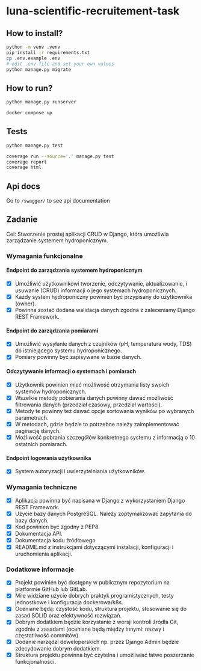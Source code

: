 # luna-scientific-recruitement-task

## How to install?

```bash
python -m venv .venv
pip install -r requirements.txt
cp .env.example .env
# edit .env file and set your own values
python manage.py migrate
```

## How to run?

```bash
python manage.py runserver
```

```bash
docker compose up
```

## Tests

```bash
python manage.py test

coverage run --source='.' manage.py test
coverage report
coverage html
```

## Api docs

Go to `/swagger/` to see api documentation

## Zadanie

Cel: Stworzenie prostej aplikacji CRUD w Django, która umożliwia zarządzanie
systemem hydroponicznym.

### Wymagania funkcjonalne

#### Endpoint do zarządzania systemem hydroponicznym

- [x] Umożliwić użytkownikowi tworzenie, odczytywanie, aktualizowanie, i
usuwanie (CRUD) informacji o jego systemach hydroponicznych.
- [x] Każdy system hydroponiczny powinien być przypisany do użytkownika
(owner).
- [x] Powinna zostać dodana walidacja danych zgodna z zaleceniamy
Django REST Framework.

#### Endpoint do zarządzania pomiarami

- [x] Umożliwić wysyłanie danych z czujników (pH, temperatura wody, TDS)
do istniejącego systemu hydroponicznego.
- [x] Pomiary powinny być zapisywane w bazie danych.

#### Odczytywanie informacji o systemach i pomiarach

- [x] Użytkownik powinien mieć możliwość otrzymania listy swoich
systemów hydroponicznych.
- [x] Wszelkie metody pobierania danych powinny dawać możliwość
filtrowania danych (przedział czasowy, przedział wartości).
- [x] Metody te powinny też dawać opcje sortowania wyników po wybranych
parametrach.
- [x] W metodach, gdzie będzie to potrzebne należy zaimplementować
paginację danych.
- [x] Możliwość pobrania szczegółów konkretnego systemu z informacją o
10 ostatnich pomiarach.

#### Endpoint logowania użytkownika

- [x] System autoryzacji i uwierzytelniania użytkowników.

### Wymagania techniczne

- [x] Aplikacja powinna być napisana w Django z wykorzystaniem Django REST
Framework.
- [x] Użycie bazy danych PostgreSQL. Należy zoptymalizować zapytania do bazy
danych.
- [x] Kod powinien być zgodny z PEP8.
- [x] Dokumentacja API.
- [x] Dokumentacja kodu źródłowego
- [x] README.md z instrukcjami dotyczącymi instalacji, konfiguracji i uruchomienia
aplikacji.

### Dodatkowe informacje

- [x] Projekt powinien być dostępny w publicznym repozytorium na platformie
GitHub lub GitLab.
- [x] Mile widziane użycie dobrych praktyk programistycznych, testy jednostkowe i
konfiguracja dockerowa/k8s.
- [x] Oceniane będą: czystość kodu, struktura projektu, stosowanie się do zasad
SOLID oraz efektywność rozwiązań.
- [x] Dobrym dodatkiem będzie korzystanie z wersji kontroli źródła Git, zgodnie z
zasadami (oceniane będą między innymi: nazwy i częstotliwość commitów).
- [x] Dodanie narzędzi deweloperskich np. przez Django Admin będzie
zdecydowanie dobrym dodatkiem.
- [x] Struktura projektu powinna być czytelna i umożliwiać łatwe poszerzanie
funkcjonalności.
